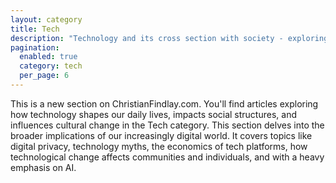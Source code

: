```yaml
---
layout: category
title: Tech
description: "Technology and its cross section with society - exploring how tech impacts our daily lives and culture"
pagination:
  enabled: true
  category: tech
  per_page: 6
--- 
```


This is a new section on ChristianFindlay.com. You'll find articles exploring how technology shapes our daily lives, impacts social structures, and influences cultural change in the Tech category. This section delves into the broader implications of our increasingly digital world. It covers topics like digital privacy, technology myths, the economics of tech platforms, how technological change affects communities and individuals, and with a heavy emphasis on AI. 